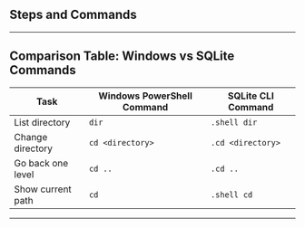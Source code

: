 

## Steps and Commands


---

## Comparison Table: Windows vs SQLite Commands

| Task                | Windows PowerShell Command | SQLite CLI Command |
|---------------------|----------------------------|--------------------|
| List directory      | `dir`                     | `.shell dir`       |
| Change directory    | `cd <directory>`          | `.cd <directory>`  |
| Go back one level   | `cd ..`                   | `.cd ..`           |
| Show current path   | `cd`                      | `.shell cd`        |

---



